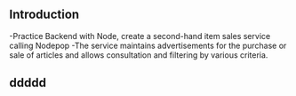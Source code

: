 ## Introduction
-Practice Backend with Node, create a second-hand item sales service calling Nodepop
-The service maintains advertisements for the purchase or sale of articles and allows consultation and filtering by various criteria.

## ddddd

